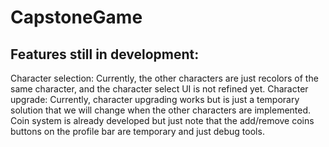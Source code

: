 # CapstoneGame

## Features still in development:
Character selection: Currently, the other characters are just recolors of the same character, and the character select UI is not refined yet.
Character upgrade: Currently, character upgrading works but is just a temporary solution that we will change when the other characters are implemented.
Coin system is already developed but just note that the add/remove coins buttons on the profile bar are temporary and just debug tools.

